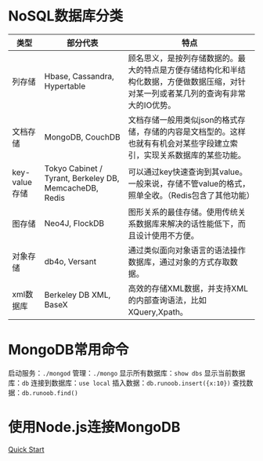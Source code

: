 # NoSQL数据库分类

| 类型 | 部分代表 | 特点 |
| --- | --- | --- |
| 列存储 | Hbase, Cassandra, Hypertable | 顾名思义，是按列存储数据的。最大的特点是方便存储结构化和半结构化数据，方便做数据压缩，对针对某一列或者某几列的查询有非常大的IO优势。 |
| 文档存储 | MongoDB, CouchDB | 文档存储一般用类似json的格式存储，存储的内容是文档型的。这样也就有有机会对某些字段建立索引，实现关系数据库的某些功能。 |
| key-value存储 | Tokyo Cabinet / Tyrant, Berkeley DB, MemcacheDB, Redis | 可以通过key快速查询到其value。一般来说，存储不管value的格式，照单全收。（Redis包含了其他功能） |
| 图存储 | Neo4J, FlockDB | 图形关系的最佳存储。使用传统关系数据库来解决的话性能低下，而且设计使用不方便。 |
| 对象存储 | db4o, Versant | 通过类似面向对象语言的语法操作数据库，通过对象的方式存取数据。 |
| xml数据库 | Berkeley DB XML, BaseX | 高效的存储XML数据，并支持XML的内部查询语法，比如XQuery,Xpath。 |


# MongoDB常用命令

启动服务：`./mongod`
管理：`./mongo`
显示所有数据库：`show dbs`
显示当前数据库：`db`
连接到数据库：`use local`
插入数据：`db.runoob.insert({x:10})`
查找数据：`db.runoob.find()`


# 使用Node.js连接MongoDB

[Quick Start](http://mongodb.github.io/node-mongodb-native/3.1/quick-start/quick-start/)
